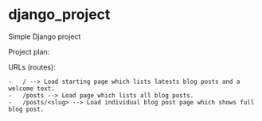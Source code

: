 # django_project
Simple Django project


Project plan:

URLs (routes):

    -   / --> Load starting page which lists latests blog posts and a welcome text.
    -   /posts --> Load page which lists all blog posts.
    -   /posts/<slug> --> Load individual blog post page which shows full blog post.

